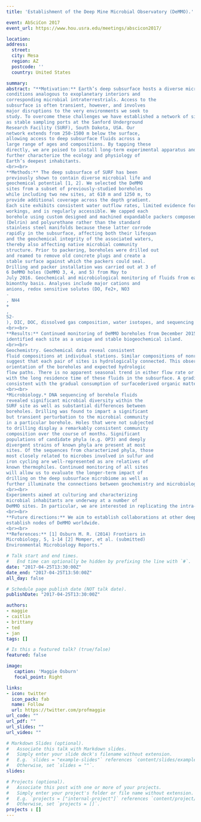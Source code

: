 ```yaml
---
title: 'Establishment of the Deep Mine Microbial Observatory (DeMMO).'

event: AbSciCon 2017
event_url: https://www.hou.usra.edu/meetings/abscicon2017/

location: 
address:
  street: 
  city: Mesa
  region: AZ
  postcode: ''
  country: United States

summary: 
abstract: "**Motivation:** Earth’s deep subsurface hosts a diverse microbiome rich in potential for the study of
conditions analogous to exoplanetary interiors and
corresponding microbial intraterrestrials. Access to the
subsurface is often transient, however, and involves
major disruptions to the very environments we seek to
study. To overcome these challenges we have established a network of six packered boreholes that serve
as stable sampling ports at the Sanford Underground
Research Facility (SURF), South Dakota, USA. Our
network extends from 250-1500 m below the surface,
allowing access to deep subsurface fluids across a
large range of ages and compositions. By tapping these
directly, we are poised to install long-term experimental apparatus and conduct targeted experiments to
further characterize the ecology and physiology of
Earth’s deepest inhabitants.
<br><br>
**Methods:** The deep subsurface of SURF has been
previously shown to contain diverse microbial life and
geochemical potential [1, 2]. We selected the DeMMO
sites from a subset of previously-studied boreholes
while including two new sites, at 610 m and 1250 m, to
provide additional coverage across the depth gradient.
Each site exhibits consistent water outflow rates, limited evidence for subsurface interaction with mine
workings, and is regularly accessible. We capped each
borehole using custom designed and machined expandable packers composed of high-density plastic
(Delrin) and polyurethane rather than the standard
stainless steel manifolds because these latter corrode
rapidly in the subsurface, affecting both their lifespan
and the geochemical integrity of the associated waters,
thereby also affecting native microbial community
structure. Prior to packering, boreholes were drilled out
and reamed to remove old concrete plugs and create a
stable surface against which the packers could seal.
Drilling and packer installation was carried out at 3 of
6 DeMMO holes (DeMMO 3, 4, and 5) from May to
July 2016. Geochemical and microbiological monitoring of fluids from each site began prior to hole modification and has continued since on an approximately
bimonthy basis. Analyses include major cations and
anions, redox sensitive solutes (DO, Fe2+, NO3
-
, NH4
+
,
S2-
), DIC, DOC, dissolved gas composition, water isotopes, and sequencing of 16S rRNA genes of cells filtered from borehole fluids.
<br><br>
**Results:** Continued monitoring of DeMMO boreholes from December 2015 to December 2016 has
identified each site as a unique and stable biogeochemical island.
<br><br>
Geochemistry. Geochemical data reveal consistent
fluid compositions at individual stations. Similar compositions of nonreactive ions between sets of boreholes
suggest that each pair of sites is hydrologically connected. This observation is consistent with the spatial
orientation of the boreholes and expected hydrologic
flow paths. There is no apparent seasonal trend in either flow rate or major element chemistry, consistent
with the long residence time of these fluids in the subsurface. A gradient of decreasing DOC with depth is
consistent with the gradual consumption of surfacederived organic matter by native microbes.
<br><br>
*Microbiology.* DNA sequencing of borehole fluids
revealed significant microbial diversity within the
SURF site as well as substantial differences between
boreholes. Drilling was found to impart a significant
but transient perturbation to the microbial community
in a particular borehole. Holes that were not subjected
to drilling display a remarkably consistent community
composition over the course of months. Significant
populations of candidate phyla (e.g. OP3) and deeply
divergent strains of known phyla are present at most
sites. Of the sequences from characterized phyla, those
most closely related to microbes involved in sulfur and
iron cycling are well-represented as are relatives of
known thermophiles. Continued monitoring of all sites
will allow us to evaluate the longer-term impact of
drilling on the deep subsurface microbiome as well as
further illuminate the connections between geochemistry and microbiology in this unique environment.
<br><br>
Experiments aimed at culturing and characterizing
microbial inhabitants are underway at a number of
DeMMO sites. In particular, we are interested in replicating the intra-fracture biofilm community by cultivating microorganisms on solid substrates using flowthrough columns as well as more traditional approaches using synthetic growth media.
<br><br>
**Future directions:** We aim to establish collaborations at other deep subsurface research sites, most notably in the South African and Canadian Shields, to
establish nodes of DeMMO worldwide.
<br><br>
**References:** [1] Osburn M. R. (2014) Frontiers in
Microbiology, 5, 1-14 [2] Momper, et al. (submitted)
Environmental Microbiology Reports."

# Talk start and end times.
#   End time can optionally be hidden by prefixing the line with `#`.
date: "2017-04-25T13:30:00Z"
date_end: "2017-04-25T13:50:00Z"
all_day: false

# Schedule page publish date (NOT talk date).
publishDate: "2017-04-25T13:30:00Z"

authors: 
- maggie 
- caitlin
- brittany
- ted 
- jan
tags: []

# Is this a featured talk? (true/false)
featured: false

image:
   caption: 'Maggie Osburn'
   focal_point: Right

links:
- icon: twitter
  icon_pack: fab
  name: Follow
  url: https://twitter.com/profmaggie
url_code: ""
url_pdf: ""
url_slides: ""
url_video: ""

# Markdown Slides (optional).
#   Associate this talk with Markdown slides.
#   Simply enter your slide deck's filename without extension.
#   E.g. `slides = "example-slides"` references `content/slides/example-slides.md`.
#   Otherwise, set `slides = ""`.
slides: 

# Projects (optional).
#   Associate this post with one or more of your projects.
#   Simply enter your project's folder or file name without extension.
#   E.g. `projects = ["internal-project"]` references `content/project/deep-learning/index.md`.
#   Otherwise, set `projects = []`.
projects : []
---
```


